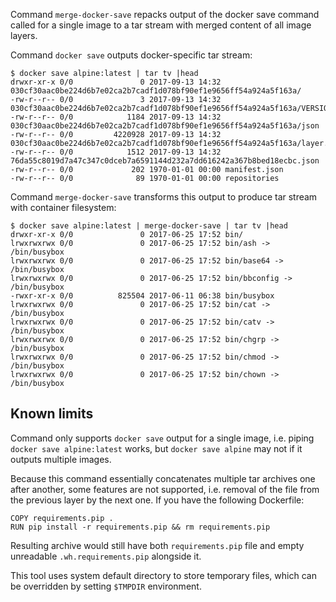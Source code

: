 Command `merge-docker-save` repacks output of the docker save command called for a single image to a tar stream with merged content of all image layers.

Command `docker save` outputs docker-specific tar stream:

	$ docker save alpine:latest | tar tv |head
	drwxr-xr-x 0/0               0 2017-09-13 14:32 030cf30aac0be224d6b7e02ca2b7cadf1d078bf90ef1e9656ff54a924a5f163a/
	-rw-r--r-- 0/0               3 2017-09-13 14:32 030cf30aac0be224d6b7e02ca2b7cadf1d078bf90ef1e9656ff54a924a5f163a/VERSION
	-rw-r--r-- 0/0            1184 2017-09-13 14:32 030cf30aac0be224d6b7e02ca2b7cadf1d078bf90ef1e9656ff54a924a5f163a/json
	-rw-r--r-- 0/0         4220928 2017-09-13 14:32 030cf30aac0be224d6b7e02ca2b7cadf1d078bf90ef1e9656ff54a924a5f163a/layer.tar
	-rw-r--r-- 0/0            1512 2017-09-13 14:32 76da55c8019d7a47c347c0dceb7a6591144d232a7dd616242a367b8bed18ecbc.json
	-rw-r--r-- 0/0             202 1970-01-01 00:00 manifest.json
	-rw-r--r-- 0/0              89 1970-01-01 00:00 repositories

Command `merge-docker-save` transforms this output to produce tar stream with container filesystem:

	$ docker save alpine:latest | merge-docker-save | tar tv |head
	drwxr-xr-x 0/0               0 2017-06-25 17:52 bin/
	lrwxrwxrwx 0/0               0 2017-06-25 17:52 bin/ash -> /bin/busybox
	lrwxrwxrwx 0/0               0 2017-06-25 17:52 bin/base64 -> /bin/busybox
	lrwxrwxrwx 0/0               0 2017-06-25 17:52 bin/bbconfig -> /bin/busybox
	-rwxr-xr-x 0/0          825504 2017-06-11 06:38 bin/busybox
	lrwxrwxrwx 0/0               0 2017-06-25 17:52 bin/cat -> /bin/busybox
	lrwxrwxrwx 0/0               0 2017-06-25 17:52 bin/catv -> /bin/busybox
	lrwxrwxrwx 0/0               0 2017-06-25 17:52 bin/chgrp -> /bin/busybox
	lrwxrwxrwx 0/0               0 2017-06-25 17:52 bin/chmod -> /bin/busybox
	lrwxrwxrwx 0/0               0 2017-06-25 17:52 bin/chown -> /bin/busybox

## Known limits

Command only supports `docker save` output for a single image, i.e. piping `docker save alpine:latest` works, but `docker save alpine` may not if it outputs multiple images.

Because this command essentially concatenates multiple tar archives one after another, some features are not supported, i.e. removal of the file from the previous layer by the next one. If you have the following Dockerfile:

	COPY requirements.pip .
	RUN pip install -r requirements.pip && rm requirements.pip

Resulting archive would still have both `requirements.pip` file and empty unreadable `.wh.requirements.pip` alongside it.

This tool uses system default directory to store temporary files, which can be overridden by setting `$TMPDIR` environment.
